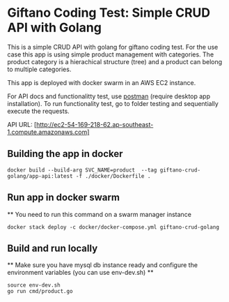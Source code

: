 # Giftano Coding Test: Simple CRUD API with Golang

This is a simple CRUD API with golang for giftano coding test.
For the use case this app is using simple product management with categories.
The product category is a hierachical structure (tree) and a product can belong to 
multiple categories. 

This app is deployed with docker swarm in an AWS EC2 instance.

For API docs and functionalitty test, use [postman](https://documenter.getpostman.com/view/8923045/SWEB1FD4) 
(require desktop app installation).
To run functionality test, go to folder testing and sequentially execute the requests.

API URL: [http://ec2-54-169-218-62.ap-southeast-1.compute.amazonaws.com]

## Building the app in docker
```
docker build --build-arg SVC_NAME=product  --tag giftano-crud-golang/app-api:latest -f ./docker/Dockerfile .
```

## Run app in docker swarm
** You need to run this command on a swarm manager instance 
```
docker stack deploy -c docker/docker-compose.yml giftano-crud-golang
```

## Build and run locally
** Make sure you have mysql db instance ready and configure the environment variables (you can use env-dev.sh) **
```
source env-dev.sh
go run cmd/product.go
```